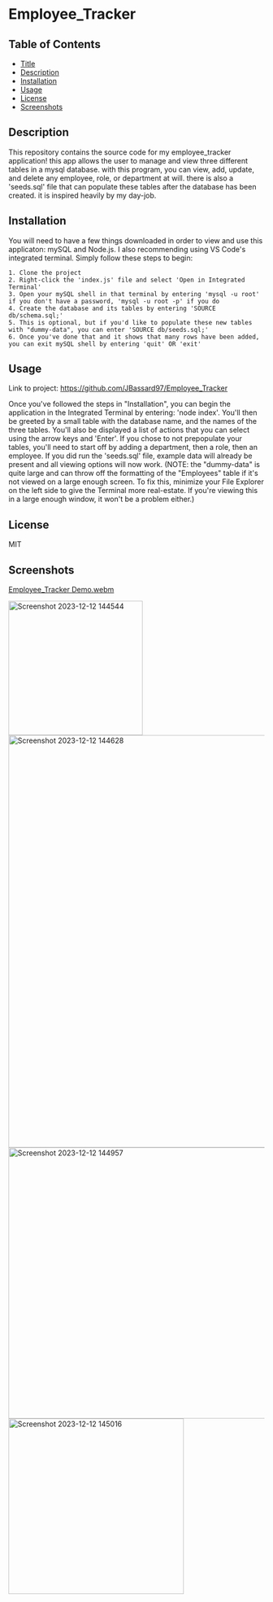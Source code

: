 # Employee_Tracker

## Table of Contents

- [Title](#title)
- [Description](#description)
- [Installation](#installation)
- [Usage](#usage)
- [License](#license)
- [Screenshots](#screenshots)

## Description

This repository contains the source code for my employee_tracker application! this app allows the user to manage and view three different tables in a mysql database. with this program, you can view, add, update, and delete any employee, role, or department at will. there is also a 'seeds.sql' file that can populate these tables after the database has been created. it is inspired heavily by my day-job.

## Installation

You will need to have a few things downloaded in order to view and use this applicaton: mySQL and Node.js. I also recommending using VS Code's integrated terminal. Simply follow these steps to begin:

    1. Clone the project
    2. Right-click the 'index.js' file and select 'Open in Integrated Terminal'
    3. Open your mySQL shell in that terminal by entering 'mysql -u root' if you don't have a password, 'mysql -u root -p' if you do
    4. Create the database and its tables by entering 'SOURCE db/schema.sql;'
    5. This is optional, but if you'd like to populate these new tables with "dummy-data", you can enter 'SOURCE db/seeds.sql;'
    6. Once you've done that and it shows that many rows have been added, you can exit mySQL shell by entering 'quit' OR 'exit'

## Usage

Link to project: https://github.com/JBassard97/Employee_Tracker

Once you've followed the steps in "Installation", you can begin the application in the Integrated Terminal by entering: 'node index'. You'll then be greeted by a small table with the database name, and the names of the three tables. You'll also be displayed a list of actions that you can select using the arrow keys and 'Enter'. If you chose to not prepopulate your tables, you'll need to start off by adding a department, then a role, then an employee. If you did run the 'seeds.sql' file, example data will already be present and all viewing options will now work. (NOTE: the "dummy-data" is quite large and can throw off the formatting of the "Employees" table if it's not viewed on a large enough screen. To fix this, minimize your File Explorer on the left side to give the Terminal more real-estate. If you're viewing this in a large enough window, it won't be a problem either.)

## License

MIT

## Screenshots
[Employee_Tracker Demo.webm](https://github.com/JBassard97/Employee_Tracker/assets/142551579/5d712f55-9f92-4908-8806-50ef97981436)

<img width="264" alt="Screenshot 2023-12-12 144544" src="https://github.com/JBassard97/Employee_Tracker/assets/142551579/ecefb950-93f1-4981-b2ad-be9779b181e6">
<img width="811" alt="Screenshot 2023-12-12 144628" src="https://github.com/JBassard97/Employee_Tracker/assets/142551579/ebb011f5-db22-460b-a07f-b994702aead0">
<img width="533" alt="Screenshot 2023-12-12 144957" src="https://github.com/JBassard97/Employee_Tracker/assets/142551579/8bd552cf-5f62-40ad-b5e4-180c37cc3b54">
<img width="345" alt="Screenshot 2023-12-12 145016" src="https://github.com/JBassard97/Employee_Tracker/assets/142551579/aa6bfd47-be93-44c7-8139-7e352a640e7f">



